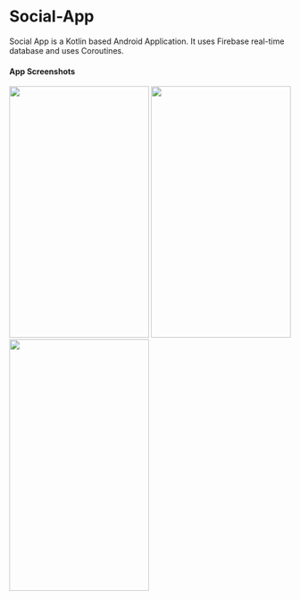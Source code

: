 # Social-App

Social App is a Kotlin based Android Application. It uses Firebase real-time database and uses Coroutines.

#### App Screenshots
<p float="left">
<img src="https://user-images.githubusercontent.com/33342767/115306287-40834880-a185-11eb-967a-b51ea0ec26a1.png"  width="250" height="450">
<img src="https://user-images.githubusercontent.com/33342767/115306339-509b2800-a185-11eb-82b0-a5f59e65b985.png"  width="250" height="450">
<img src="https://user-images.githubusercontent.com/33342767/115306388-614b9e00-a185-11eb-8c1c-b7618b6e0f28.png"  width="250" height="450">
</p.
